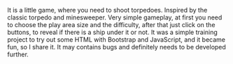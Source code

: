 It is a little game, where you need to shoot torpedoes. Inspired by the classic torpedo and minesweeper. Very simple gameplay, at first you need to choose the play area size and the difficulty, after that just click on the buttons, to reveal if there is a ship under it or not. It was a simple training project to try out some HTML with Bootstrap and JavaScript, and it became fun, so I share it. It may contains bugs and definitely needs to be developed further. 
